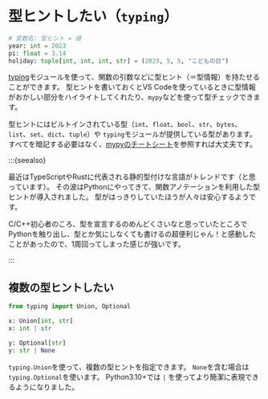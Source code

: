 # 型ヒントしたい（``typing``）

```python
# 変数名: 型ヒント = 値
year: int = 2023
pi: float = 3.14
holiday: tuple[int, int, int, str] = (2023, 5, 5, "こどもの日")
```

[typing](https://docs.python.org/ja/3/library/typing.html)モジュールを使って、関数の引数などに型ヒント（＝型情報）を持たせることができます。
型ヒントを書いておくとVS Codeを使っているときに型情報がおかしい部分をハイライトしてくれたり、``mypy``などを使って型チェックできます。

型ヒントにはビルトインされている型（``int``、``float``、``bool``、``str``、``bytes``、``list``、``set``、``dict``、``tuple``）や
``typing``モジュールが提供している型があります。
すべてを暗記する必要はなく、[mypyのチートシート](https://mypy.readthedocs.io/en/stable/cheat_sheet_py3.html)を参照すれば大丈夫です。

:::{seealso}

最近はTypeScriptやRustに代表される静的型付けな言語がトレンドです（と思っています）。
その波はPythonにやってきて、関数アノテーションを利用した型ヒントが導入されました。
型がはっきりしていたほうが人々は安心するようです。

C/C++初心者のころ、型を宣言するのめんどくさいなと思っていたところでPythonを触り出し、型とか気にしなくても書けるの超便利じゃん！と感動したことがあったので、1周回ってしまった感じが強いです。

:::

## 複数の型ヒントしたい

```python
from typing import Union, Optional

x: Union[int, str]
x: int | str

y: Optional[str]
y: str | None
```

``typing.Union``を使って、複数の型ヒントを指定できます。
``None``を含む場合は``typing.Optional``を使います。
Python3.10+では ``|`` を使ってより簡潔に表現できるようになりました。
